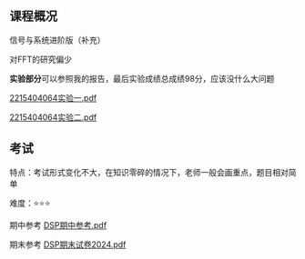 ## 课程概况

信号与系统进阶版（补充）

对FFT的研究偏少





**实验部分**可以参照我的报告，最后实验成绩总成绩98分，应该没什么大问题 

 [2215404064实验一.pdf](数字信号处理\实验一\2215404064实验一.pdf) 

 [2215404064实验二.pdf](2215404064实验二.pdf) 



## 考试

特点：考试形式变化不大，在知识零碎的情况下，老师一般会画重点，题目相对简单

难度：⭐⭐⭐

期中参考  [DSP期中参考.pdf](资料库\数字信号处理\试卷\DSP期中参考.pdf) 

期末参考 [DSP期末试卷2024.pdf](资料库\数字信号处理\试卷\DSP期末试卷2024.pdf) 